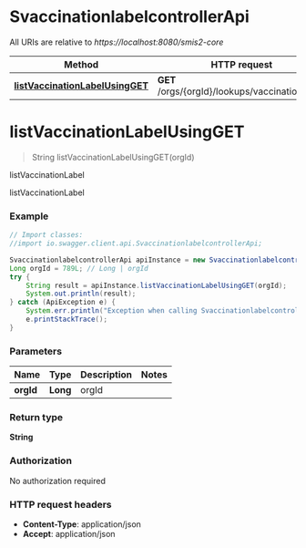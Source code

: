 # SvaccinationlabelcontrollerApi

All URIs are relative to *https://localhost:8080/smis2-core*

Method | HTTP request | Description
------------- | ------------- | -------------
[**listVaccinationLabelUsingGET**](SvaccinationlabelcontrollerApi.md#listVaccinationLabelUsingGET) | **GET** /orgs/{orgId}/lookups/vaccinationLabel | listVaccinationLabel


<a name="listVaccinationLabelUsingGET"></a>
# **listVaccinationLabelUsingGET**
> String listVaccinationLabelUsingGET(orgId)

listVaccinationLabel

listVaccinationLabel

### Example
```java
// Import classes:
//import io.swagger.client.api.SvaccinationlabelcontrollerApi;

SvaccinationlabelcontrollerApi apiInstance = new SvaccinationlabelcontrollerApi();
Long orgId = 789L; // Long | orgId
try {
    String result = apiInstance.listVaccinationLabelUsingGET(orgId);
    System.out.println(result);
} catch (ApiException e) {
    System.err.println("Exception when calling SvaccinationlabelcontrollerApi#listVaccinationLabelUsingGET");
    e.printStackTrace();
}
```

### Parameters

Name | Type | Description  | Notes
------------- | ------------- | ------------- | -------------
 **orgId** | **Long**| orgId |

### Return type

**String**

### Authorization

No authorization required

### HTTP request headers

 - **Content-Type**: application/json
 - **Accept**: application/json

